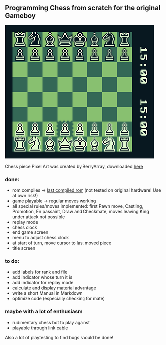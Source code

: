 ## Programming Chess from scratch for the original Gameboy

![example_pic](images/example_pic.png)

Chess piece Pixel Art was created by BerryArray, downloaded [here](https://berryarray.itch.io/chess-pieces-16x16-one-bit)

### done:
- rom compiles -> [last compiled rom](/compiled_roms) (not tested on original hardware! Use at own risk!)
- game playable -> regular moves working
- all special rules/moves implemented:
    first Pawn move, Castling, Promotion, En passaint, Draw and Checkmate, moves leaving King under attack not possible
- replay mode
- chess clock
- end game screen
- menu to adjust chess clock
- at start of turn, move cursor to last moved piece
- title screen

### to do:
- add labels for rank and file
- add indicator whose turn it is
- add indicator for replay mode
- calculate and display material advantage
- write a short Manual in Markdown
- optimize code (especially checking for mate)

### maybe with a lot of enthusiasm:
 - rudimentary chess bot to play against
 - playable through link cable

 Also a lot of playtesting to find bugs should be done!